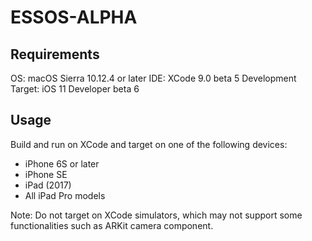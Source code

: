 # ESSOS-ALPHA

## Requirements

OS: macOS Sierra 10.12.4 or later
IDE: XCode 9.0 beta 5
Development Target: iOS 11 Developer beta 6

## Usage
Build and run on XCode and target on one of the following devices:
* iPhone 6S or later
* iPhone SE
* iPad (2017)
* All iPad Pro models

Note: Do not target on XCode simulators, which may not support some functionalities such as ARKit camera component.
